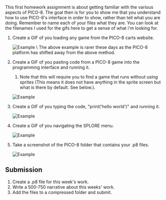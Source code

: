 This first homework assignment is about getting familiar with the various aspects of PICO-8. The goal then is for you to show me that you understand how to use PICO-8's interface in order to show, rather than tell what you are doing. Remember to name each of your files what they are. You can look at the filenames I used for the gifs here to get a sense of what i'm looking for.

1. Create a GIF of you loading any game from the PICO-8 carts website. 
 
     ![Example](/course%20documents/pics/hw/hw1/loadclip.gif) \\
     The above example is rarer these days as the PICO-8 platform has shifted away from the above method.

2. Create a GIF of you pasting code from a PICO-8 game into the programming interface and running it.
    1. Note that this will require you to find a game that runs without using sprites (This means it does not have anything in the sprite screen but what is there by default. See below.). 

     ![Example](/course%20documents/pics/hw/hw1/ctrlv.gif)

3. Create a GIF of you typing the code, "print('hello world')" and running it. 

    ![Example](/course%20documents//pics//hw/hw1/helloworld.gif)

4. Create a GIF of you navigating the SPLORE menu.

    ![Example](/course%20documents//pics/hw/hw1/splore.gif)

5. Take a screenshot of the PICO-8 folder that contains your .p8 files.

    ![Example](/course%20documents//pics/hw/hw1/folder.PNG)

## Submission

1. Create a .p8 file for this week's work.
1. Write a 500-750 narrative about this weeks' work. 
1. Add the files to a compressed folder and submit. 
